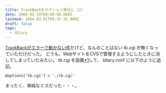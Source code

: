 ```yaml
---
title: TrackBackをセクション単位に (2)
date: 2004-02-29T00:00:00.000Z
lastmod: 2004-03-01T09:32:35.000Z
draft: false
tags:
  - tDiary
---
```


[TrackBackがエラーで動かない件](/posts/20040219/p02)だけど、なんのことはない tb.cgi が無くなっていただけだった。 どうも、WebサイトをCVSで管理するようにしたときに消してしまっていたみたい。 tb.cgi を設置[\*1](# "XREAなのでrubyのパスは /usr/local/bin/ruby に変更")して、 tdiary.conf に以下のように追記。

```
@options['tb.cgi'] = './tb.cgi'
```

まったく、単純なミスだった・・・。
